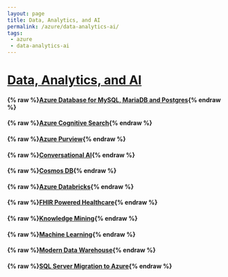 ```yaml
---
layout: page
title: Data, Analytics, and AI
permalink: /azure/data-analytics-ai/
tags: 
 - azure
 - data-analytics-ai
---
```


# [Data, Analytics, and AI](https://docs.microsoft.com/en-us/azure/?product=ai-machine-learning)

#### {% raw %}[Azure Database for MySQL, MariaDB and Postgres](oss-db-to-azure){% endraw %}

#### {% raw %}[Azure Cognitive Search](cognitive-search){% endraw %}

#### {% raw %}[Azure Purview](azure-purview){% endraw %}

#### {% raw %}[Conversational AI](ai-apps-agents){% endraw %}

#### {% raw %}[Cosmos DB](cosmos-db){% endraw %}

#### {% raw %}[Azure Databricks](databricks){% endraw %}

#### {% raw %}[FHIR Powered Healthcare](fhir-powered-healthcare){% endraw %}

#### {% raw %}[Knowledge Mining](knowledge-mining){% endraw %}

#### {% raw %}[Machine Learning](machine-learning){% endraw %}

#### {% raw %}[Modern Data Warehouse](modern-data-warehouse){% endraw %}

#### {% raw %}[SQL Server Migration to Azure](sql-server-migration-to-azure){% endraw %}
